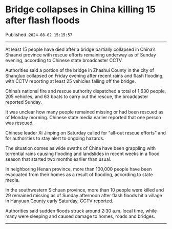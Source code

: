 # Bridge collapses in China killing 15 after flash floods

Published :`2024-08-02 15:15:57`

---

At least 15 people have died after a bridge partially collapsed in China’s Shaanxi province with rescue efforts remaining underway as of Sunday evening, according to Chinese state broadcaster CCTV.

Authorities said a portion of the bridge in Zhashui County in the city of Shangluo collapsed on Friday evening after recent rains and flash flooding, with CCTV reporting at least 25 vehicles falling off the bridge.

China’s national fire and rescue authority dispatched a total of 1,630 people, 205 vehicles, and 63 boats to carry out the rescue, the broadcaster reported Sunday.

It was unclear how many people remained missing or had been rescued as of Monday morning. Chinese state media earlier reported that one person was rescued.

Chinese leader Xi Jinping on Saturday called for “all-out rescue efforts” and for authorities to stay alert to ongoing hazards.

The situation comes as wide swaths of China have been grappling with torrential rains causing flooding and landslides in recent weeks in a flood season that started two months earlier than usual.

In neighboring Henan province, more than 100,000 people have been evacuated from their homes as a result of flooding, according to state media.

In the southwestern Sichuan province, more than 10 people were killed and 29 remained missing as of Sunday afternoon after flash floods hit a village in Hanyuan County early Saturday, CCTV reported.

Authorities said sudden floods struck around 2:30 a.m. local time, while many were sleeping and caused damage to homes, roads and bridges.

---

